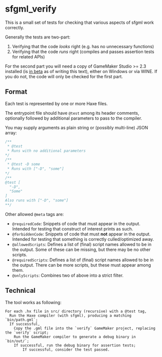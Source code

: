 # sfgml_verify
This is a small set of tests for checking that various aspects of sfgml work correctly.

Generally the tests are two-part:

1. Verifying that the code _looks_ right (e.g. has no unnecessary functions)
2. Verifying that the code _runs_ right (compiles and passes assertion tests for related APIs)

For the second part you will need a copy of GameMaker Studio >= 2.3 installed
(is [in beta](https://www.yoyogames.com/blog/565/gamemaker-studio-2-version-2-3-beta-release) as of writing this text),
either on Windows or via WINE. If you do not, the code will only be checked for the first part.

## Format
Each test is represented by one or more Haxe files.

The entrypoint file should have `@test` among its header comments,
optionally followed by additional parameters to pass to the compiler.

You may supply arguments as plain string or (possibly multi-line) JSON array:
```haxe
/**
 * @test
 * Runs with no additional parameters
*/
/**
 * @test -D some
 * Runs with ["-D", "some"]
*/
/**
@test [
  "-D",
  "Some"
]
Also runs with ["-D", "some"]
**/
```
Other allowed `@meta` tags are:

- `@requiredCode`: Snippets of code that must appear in the output. Intended for testing that construct of interest prints as such.
- `@forbiddenCode`: Snippets of code that must **not** appear in the output. Intended for testing that something is correctly culled/optimized away.
- `@allowedScripts`: Defines a list of (final) script names allowed to be in the output. Some of these can be missing, but there may be no other scripts.
- `@requiredScripts`: Defines a list of (final) script names allowed to be in the output. There can be more scripts, but these must appear among them.
- `@onlyScripts`: Combines two of above into a strict filter.

## Technical

The tool works as following:
```
For each .hx file in src/ directory (recursive) with a @test tag,
  Run the Haxe compiler (with sfgml), producing a matching `bin/path.gml`;
  If successful,
    Copy the .gml file into the `verify` GameMaker project, replacing the `verify` script;
    Run the GameMaker compiler to generate a debug binary in `bin/out/`;
    If successful, run the debug binary for assertion tests;
        If successful, consider the test passed.
```
